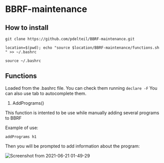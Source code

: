 # BBRF-maintenance

## How to install

``git clone https://github.com/pdelteil/BBRF-maintenance.git``

``location=$(pwd); echo "source $location/BBRF-maintenance/functions.sh " >> ~/.bashrc ``

``source ~/.bashrc ``


## Functions 

Loaded from the .bashrc file. 
You can check them running `declare -F` 
You can also use tab to autocomplete them. 

1. AddPrograms() 

This function is intented to be use while manually adding several programs to BBRF 

Example of use:

` addPrograms h1 `

Then you will be prompted to add information about the program:

![Screenshot from 2021-06-21 01-49-29](https://user-images.githubusercontent.com/20244863/122713055-173d7200-d233-11eb-8298-a7f3c86882f3.png)


